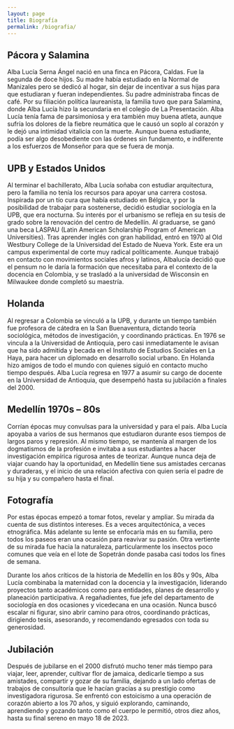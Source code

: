 ```yaml
---
layout: page
title: Biografía
permalink: /biografia/
---
```


<h2>Pácora y Salamina</h2>
<p>Alba Lucía Serna Ángel nació en una finca en Pácora, Caldas. Fue la segunda de doce hijos. Su madre había estudiado en la Normal de Manizales pero se dedicó al hogar, sin dejar de incentivar a sus hijas para que estudiaran y fueran independientes. Su padre administraba fincas de café. Por su filiación política laureanista, la familia tuvo que para Salamina, donde Alba Lucía hizo la secundaria en el colegio de La Presentación. Alba Lucía tenía fama de parsimoniosa y era también muy buena atleta, aunque sufría los dolores de la fiebre reumática que le causó un soplo al corazón y le dejó una intimidad vitalicia con la muerte. Aunque buena estudiante, podía ser algo desobediente con las órdenes sin fundamento, e indiferente a los esfuerzos de Monseñor para que se fuera de monja.</p>
<h2>UPB y Estados Unidos</h2>
<p>Al terminar el bachillerato, Alba Lucía soñaba con estudiar arquitectura, pero la familia no tenía los recursos para apoyar una carrera costosa. Inspirada por un tío cura que había estudiado en Bélgica, y por la posibilidad de trabajar para sostenerse, decidió estudiar sociología en la UPB, que era nocturna. Su interés por el urbanismo se refleja en su tesis de grado sobre la renovación del centro de Medellín. Al graduarse, se ganó una beca LASPAU (Latin American Scholarship Program of American Universities). Tras aprender inglés con gran habilidad, entró en 1970 al Old Westbury College de la Universidad del Estado de Nueva York. Este era un campus experimental de corte muy radical políticamente. Aunque trabajó en contacto con movimientos sociales afros y latinos, Albalucía decidió que el pensum no le daría la formación que necesitaba para el contexto de la docencia en Colombia, y se trasladó a la universidad de Wisconsin en Milwaukee donde completó su maestría.</p>
<h2>Holanda</h2>
<p>Al regresar a Colombia se vinculó a la UPB, y durante un tiempo también fue profesora de cátedra en la San Buenaventura, dictando teoría sociológica, métodos de investigación, y coordinando prácticas. En 1976 se vincula a la Universidad de Antioquia, pero casi inmediatamente le avisan que ha sido admitida y becada en el Instituto de Estudios Sociales en La Haya, para hacer un diplomado en desarrollo social urbano. En Holanda hizo amigos de todo el mundo con quienes siguió en contacto mucho tiempo después. Alba Lucía regresa en 1977 a asumir su cargo de docente en la Universidad de Antioquia, que desempeñó hasta su jubilación a finales del 2000.</p>
<h2>Medellín 1970s – 80s</h2>
<p>Corrían épocas muy convulsas para la universidad y para el país. Alba Lucía apoyaba a varios de sus hermanos que estudiaron durante esos tiempos de largos paros y represión. Al mismo tiempo, se mantenía al margen de los dogmatismos de la profesión e invitaba a sus estudiantes a hacer investigación empírica rigurosa antes de teorizar. Aunque nunca deja de viajar cuando hay la oportunidad, en Medellín tiene sus amistades cercanas y duraderas, y el inicio de una relación afectiva con quien sería el padre de su hija y su compañero hasta el final.</p>
<h2>Fotografía</h2>
<p>Por estas épocas empezó a tomar fotos, revelar y ampliar. Su mirada da cuenta de sus distintos intereses. Es a veces arquitectónica, a veces etnográfica. Más adelante su lente se enfocaría más en su familia, pero todos los paseos eran una ocasión para reavivar su pasión. Otra vertiente de su mirada fue hacia la naturaleza, particularmente los insectos poco comunes que veía en el lote de Sopetrán donde pasaba casi todos los fines de semana.</p>
<p>Durante los años críticos de la historia de Medellín en los 80s y 90s, Alba Lucía combinaba la maternidad con la docencia y la investigación, liderando proyectos tanto académicos como para entidades, planes de desarrollo y planeación participativa. A regañadientes, fue jefe del departamento de sociología en dos ocasiones y vicedecana en una ocasión. Nunca buscó escalar ni figurar, sino abrir camino para otros, coordinando prácticas, dirigiendo tesis, asesorando, y recomendando egresados con toda su generosidad.</p>
<h2>Jubilación</h2>
<p>Después de jubilarse en el 2000 disfrutó mucho tener más tiempo para viajar, leer, aprender, cultivar flor de jamaica, dedicarle tiempo a sus amistades, compartir y gozar de su familia, dejando a un lado ofertas de trabajos de consultoría que le hacían gracias a su prestigio como investigadora rigurosa. Se enfrentó con estoicismo a una operación de corazón abierto a los 70 años, y siguió explorando, caminando, aprendiendo y gozando tanto como el cuerpo le permitió, otros diez años, hasta su final sereno en mayo 18 de 2023.</p>
